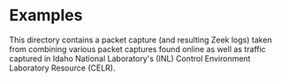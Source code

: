 # Examples

This directory contains a packet capture (and resulting Zeek logs) taken from combining various packet captures found online as well as traffic captured in Idaho National Laboratory's (INL) Control Environment Laboratory Resource (CELR).